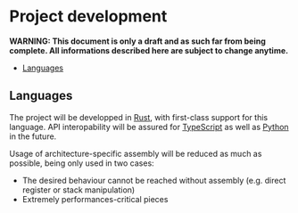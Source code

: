 # Project development

**WARNING: This document is only a draft and as such far from being complete. All informations described here are subject to change anytime.**

- [Languages](#languages)

## Languages

The project will be developped in [Rust](https://rust-lang.org/), with first-class support for this language.
API interopability will be assured for [TypeScript](https://www.typescriptlang.org/) as well as [Python](https://www.python.org/) in the future.

Usage of architecture-specific assembly will be reduced as much as possible, being only used in two cases:

- The desired behaviour cannot be reached without assembly (e.g. direct register or stack manipulation)
- Extremely performances-critical pieces
